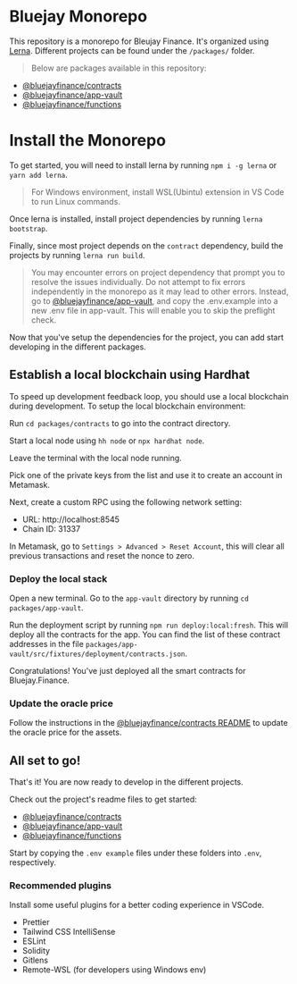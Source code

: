 # Bluejay Monorepo

This repository is a monorepo for Bleujay Finance. It's organized using [Lerna](https://github.com/lerna/lerna). Different projects can be found under the `/packages/` folder. 

>Below are packages available in this repository:

- [@bluejayfinance/contracts](packages/contracts/README.md)
- [@bluejayfinance/app-vault](packages/app-vault/README.md)
- [@bluejayfinance/functions](packages/functions/README.md)

# Install the Monorepo

To get started, you will need to install lerna by running `npm i -g lerna` or `yarn add lerna`.

>For Windows environment, install WSL(Ubintu) extension in VS Code to run Linux commands. 

Once lerna is installed, install project dependencies by running `lerna bootstrap`.

Finally, since most project depends on the `contract` dependency, build the projects by running `lerna run build`.

>You may encounter errors on project dependency that prompt you to resolve the issues individually. Do not attempt to fix errors independently in the monorepo as it may lead to other errors. Instead, go to [@bluejayfinance/app-vault](packages/app-vault), and copy the .env.example into a new .env file in app-vault. This will enable you to skip the preflight check. 

Now that you've setup the dependencies for the project, you can add start developing in the different packages. 

## Establish a local blockchain using Hardhat

To speed up development feedback loop, you should use a local blockchain during development. To setup the local blockchain environment:

Run `cd packages/contracts` to go into the contract directory.

Start a local node using `hh node` or `npx hardhat node`. 

Leave the terminal with the local node running. 

Pick one of the private keys from the list and use it to create an account in Metamask. 

Next, create a custom RPC using the following network setting:

- URL: http://localhost:8545
- Chain ID: 31337

In Metamask, go to `Settings > Advanced > Reset Account`, this will clear all previous transactions and reset the nonce to zero. 
### Deploy the local stack

Open a new terminal. Go to the `app-vault` directory by running `cd packages/app-vault`.

Run the deployment script by running `npm run deploy:local:fresh`. This will deploy all the contracts for the app. You can find the list of these contract addresses in the file `packages/app-vault/src/fixtures/deployment/contracts.json`.

Congratulations! You've just deployed all the smart contracts for Bluejay.Finance.

### Update the oracle price

Follow the instructions in the [@bluejayfinance/contracts README](packages/contracts/README.md) to update the oracle price for the assets.

## All set to go!

That's it! You are now ready to develop in the different projects.

Check out the project's readme files to get started:

- [@bluejayfinance/contracts](packages/contracts/README.md)
- [@bluejayfinance/app-vault](packages/app-vault/README.md)
- [@bluejayfinance/functions](packages/functions/README.md)

Start by copying the `.env example` files under these folders into `.env`, respectively.

### Recommended plugins

Install some useful plugins for a better coding experience in VSCode.

- Prettier
- Tailwind CSS IntelliSense
- ESLint
- Solidity
- Gitlens
- Remote-WSL (for developers using Windows env)
